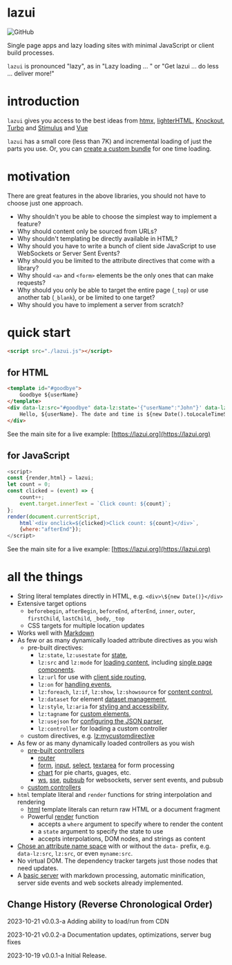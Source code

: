 # lazui

![GitHub](https://img.shields.io/github/license/anywhichway/lazui)


Single page apps and lazy loading sites with minimal JavaScript or client build processes.

`lazui` is pronounced "lazy", as in "Lazy loading ... " or "Get lazui ... do less ... deliver more!"

# introduction

`lazui` gives you access to the best ideas from [htmx](https://htmx.org/), [lighterHTML](https://github.com/WebReflection/lighterhtml),  [Knockout](https://knockoutjs.com/), [Turbo](https://turbo.hotwired.dev/) and [Stimulus](https://stimulus.hotwired.dev/) and [Vue](https://vuejs.org/)

`lazui` has a small core (less than 7K) and incremental loading of just the parts you use. Or, you can [create a custom bundle](./lazui.md/#creating-a-custom-bundle) for one time loading.

# motivation

There are great features in the above libraries, you should not have to choose just one approach.

- Why shouldn't you be able to choose the simplest way to implement a feature?
- Why should content only be sourced from URLs?
- Why shouldn't templating be directly available in HTML?
- Why should you have to write a bunch of client side JavaScript to use WebSockets or Server Sent Events?
- Why should you be limited to the attribute directives that come with a library?
- Why should `<a>` and `<form>` elements be the only ones that can make requests?
- Why should you only be able to target the entire page (`_top`) or use another tab (`_blank`), or be limited to one target?
- Why should you have to implement a server from scratch?

# quick start

```html
<script src="./lazui.js"></script>
```

## for HTML

```html
<template id="#goodbye">
    Goodbye ${userName}
</template>
<div data-lz:src="#goodbye" data-lz:state='{"userName":"John"}' data-lz:on="click dispatch:load" data-lz:target="outer">
    Hello, ${userName}. The date and time is ${new Date().toLocaleTimeString()}
</div>
```

See the main site for a live example: [https://lazui.org](https://lazui.org)

## for JavaScript

```javascript
<script>
const {render,html} = lazui;
let count = 0;
const clicked = (event) => {
    count++;
    event.target.innerText = `Click count: ${count}`;
};
render(document.currentScript,
    html`<div onclick=${clicked}>Click count: ${count}</div>`,
    {where:"afterEnd"});
</script>
```

See the main site for a live example: [https://lazui.org](https://lazui.org)

# all the things

- String literal templates directly in HTML, e.g. `<div>\${new Date()}</div>`
- Extensive target options
    - `beforebegin`, `afterBegin`, `beforeEnd`, `afterEnd`, `inner`,
      `outer`, `firstChild`, `lastChild`, `_body`, `_top`
    - CSS targets for multiple location updates
- Works well with [Markdown](https://lazui.org/docs/lazui.md/#working-with-markdown)
- As few or as many dynamically loaded attribute directives as you wish
    - pre-built directives:
        - `lz:state`, `lz:usestate` for [state](https://lazui.org/docs/lazui.md#using-state),
        - `lz:src` and `lz:mode` for [loading content](https://lazui.org/docs/lazui.md#loading-content), including [single page components](https://lazui.org/docs/lazui.md#single-page-components).
        - `lz:url` for use with [client side routing](https://lazui.org/docs/lazui.md#client-side-routing),
        - `lz:on` for [handling events](https://lazui.org/docs/lazui.md#handling-events),
        - `lz:foreach`, `lz:if`, `lz:show`, `lz:showsource` for [content control](https://lazui.org/docs/lazui.md#content-control),
        - `lz:dataset` for element [dataset management](https://lazui.org/docs/lazui.md#dataset-management),
        - `lz:style`, `lz:aria` for [styling and accessibility](https://lazui.org/docs/lazui.md#styling-and-accessibility),
        - `lz:tagname` for [custom elements](https://lazui.org/docs/lazui.md#creating-custom-elements),
        - `lz:usejson` for [configuring the JSON parser](https://lazui.org/docs/lazui.md#configuring-the-json-parser),
        - `lz:controller` for loading a custom controller
    - custom directives, e.g. [lz:mycustomdirective](https://lazui.org/docs/lazui.md#creating-custom-attribute-directives)
- As few or as many dynamically loaded controllers as you wish
    - [pre-built controllers](pre-built-controllers)
        - [router](https://lazui.org/docs/lazui.md#treating-elements-as-files)
        - [form](https://lazui.org/docs/lazui.md#form), [input](https://lazui.org/docs/lazui.md#input), [select](https://lazui.org/docs/lazui.md#select), [textarea](https://lazui.org/docs/lazui.md#textarea) for form processing
        - [chart](https://lazui.org/docs/lazui.md#charts) for pie charts, guages, etc.
        - [ws](https://lazui.org/docs/lazui.md#web-sockets), [sse](https://lazui.org/docs/lazui.md#server-sent-events), [pubsub](https://lazui.org/docs/lazui.md#pubsub) for websockets, server sent events, and pubsub
    - [custom controllers](https://lazui.org/docs/lazui.md#defining-custom-controllers)
- `html` template literal and `render` functions for string interpolation and rendering
    - [html](https://lazui.org/docs/lazui.md#html) template literals can return raw HTML or a document fragment
    - Powerful [render](https://lazui.org/docs/lazui.md#render) function
        - accepts a `where` argument to specify where to render the content
        - a `state` argument to specify the state to use
        - accepts interpolations, DOM nodes, and strings as content
- [Chose an attribute name space]() with or without the `data-` prefix, e.g. `data-lz:src`, `lz:src`, or even `myname:src`.
- No virtual DOM. The dependency tracker targets just those nodes that need updates.
- A [basic server](https://lazui.org/docs/lazui.md#basic-server) with markdown processing, automatic minification, server side events and web sockets already implemented.


## Change History (Reverse Chronological Order)

2023-10-21 v0.0.3-a Adding ability to load/run from CDN

2023-10-21 v0.0.2-a Documentation updates, optimizations, server bug fixes

2023-10-19 v0.0.1-a Initial Release.



